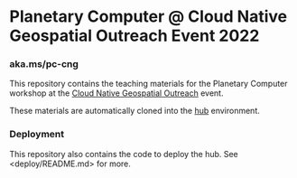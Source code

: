 # Planetary Computer @ Cloud Native Geospatial Outreach Event 2022

### aka.ms/pc-cng

This repository contains the teaching materials for the Planetary Computer workshop at the [Cloud Native Geospatial Outreach][cng] event.

These materials are automatically cloned into the [hub][hub] environment.

### Deployment

This repository also contains the code to deploy the hub. See <deploy/README.md> for more.

[cng]: ...
[hub]: ...

